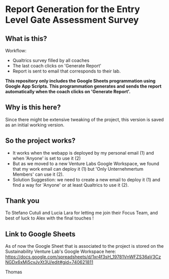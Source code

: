 # Report Generation for the Entry Level Gate Assessment Survey 

## What is this?

Workflow: 
- Qualtrics survey filled by all coaches 
- The last coach clicks on 'Generate Report'
- Report is sent to email that corresponds to their lab.
  
**This repository only includes the Google Sheets programmation using Google App Scripts. This programmation generates and sends the report automatically when the coach clicks on 'Generate Report'.**

## Why is this here?
Since there might be extensive tweaking of the project, this version is saved as an initial working version.

## So the project works?
- It works when the webapp is deployed by my personal email (1) and when 'Anyone' is set to use it (2)
- But as we moved to a new Venture Labs Google Workspace, we found that my work email can deploy it (1) but 'Only Unternehmertum Members' can use it (2).
- Solution Suggestion: we need to create a new email to deploy it (1) and find a way for 'Anyone' or at least Qualtrics to use it (2). 

## Thank you
To Stefano Cutuli and Lucia Lara for letting me join their Focus Team, and best of luck to Alex with the final touches ! 

## Link to Google Sheets

As of now the Google Sheet that is associated to the project is stored on the Sustainability Venture Lab's Google Workspace here: https://docs.google.com/spreadsheets/d/1xr4f3sH_19781VnWFZS36aV3CzNGDx6xMj5cvJvXt3U/edit#gid=740621811


Thomas

